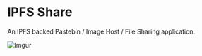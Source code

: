 # IPFS Share
An IPFS backed Pastebin / Image Host / File Sharing application.

![Imgur](https://i.imgur.com/u7nqYtc.png)
